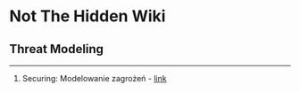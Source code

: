 # Not The Hidden Wiki

## Threat Modeling
-----

1. Securing: Modelowanie zagrożeń - [link](https://www.securing.pl/pl/service/modelowanie-zagrozen/)
